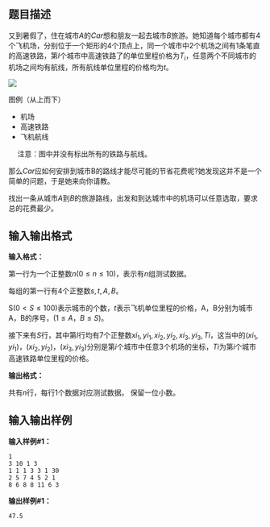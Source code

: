 题目描述
----

又到暑假了，住在城市$A$的$Car$想和朋友一起去城市$B$旅游。她知道每个城市都有$4$个飞机场，分别位于一个矩形的$4$个顶点上，同一个城市中$2$个机场之间有$1$条笔直的高速铁路，第$I$个城市中高速铁路了的单位里程价格为$T_i$，任意两个不同城市的机场之间均有航线，所有航线单位里程的价格均为$t$。

![](https://cdn.luogu.org/upload/pic/8.png)

图例（从上而下）

 - 机场  
 - 高速铁路  
 - 飞机航线

　 注意：图中并没有标出所有的铁路与航线。

那么$Car$应如何安排到城市B的路线才能尽可能的节省花费呢?她发现这并不是一个简单的问题，于是她来向你请教。

找出一条从城市$A$到$B$的旅游路线，出发和到达城市中的机场可以任意选取，要求总的花费最少。

输入输出格式
------

**输入格式：**  

第一行为一个正整数$n$($0 \le n \le 10$)，表示有$n$组测试数据。

每组的第一行有$4$个正整数$s,t,A,B$。

S($0<S \le 100$)表示城市的个数，$t$表示飞机单位里程的价格，A，B分别为城市A，B的序号，($1 \le A$，$B \le S$)。

接下来有$S$行，其中第$I$行均有$7$个正整数$xi_1,yi_1,xi_2,yi_2,xi_3,yi_3,Ti$，这当中的($xi_1,yi_1$)，($xi_2,yi_2$)，($xi_3,yi_3$)分别是第$i$个城市中任意$3$个机场的坐标，$Ti$为第$i$个城市高速铁路单位里程的价格。

**输出格式：**  

共有$n$行，每行$1$个数据对应测试数据。 保留一位小数。

输入输出样例
------

**输入样例#1：** 

```
1
3 10 1 3
1 1 1 3 3 1 30
2 5 7 4 5 2 1
8 6 8 8 11 6 3
```

**输出样例#1：** 

```
47.5
```
